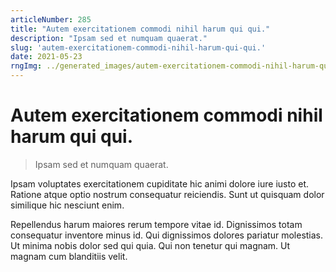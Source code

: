 ```yaml
---
articleNumber: 285
title: "Autem exercitationem commodi nihil harum qui qui."
description: "Ipsam sed et numquam quaerat."
slug: 'autem-exercitationem-commodi-nihil-harum-qui-qui.'
date: 2021-05-23
rngImg: ../generated_images/autem-exercitationem-commodi-nihil-harum-qui-qui..jpg
---
```


# Autem exercitationem commodi nihil harum qui qui.

> Ipsam sed et numquam quaerat.

Ipsam voluptates exercitationem cupiditate hic animi dolore iure iusto et. Ratione atque optio nostrum consequatur reiciendis. Sunt ut quisquam dolor similique hic nesciunt enim.
 Repellendus harum maiores rerum tempore vitae id. Dignissimos totam consequatur inventore minus id. Qui dignissimos dolores pariatur molestias. Ut minima nobis dolor sed qui quia. Qui non tenetur qui magnam. Ut magnam cum blanditiis velit.
